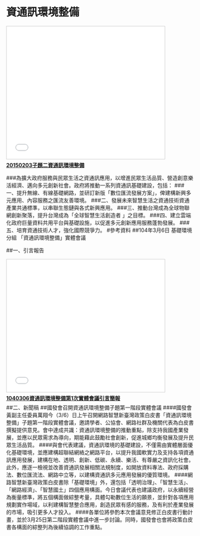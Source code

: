 # 資通訊環境整備
<iframe src="//www.slideshare.net/slideshow/embed_code/44206886" width="425" height="355" frameborder="0" marginwidth="0" marginheight="0" scrolling="no" style="border:1px solid #CCC; border-width:1px; margin-bottom:5px; max-width: 100%;" allowfullscreen> </iframe> <div style="margin-bottom:5px"> <strong> <a href="//www.slideshare.net/ssusera05b0b/20150203-44206886" title="20150203子題二資通訊環境整備" target="_blank">20150203子題二資通訊環境整備</a> </strong></div>

###為擴大政府服務與民眾生活之資通訊應用，以增進民眾生活品質、營造創意樂活經濟、邁向多元創新社會。政府將推動一系列資通訊基礎建設，包括：
###一、提升無線、有線基礎網路，並研訂新版「數位匯流發展方案」，俾建構新興多元應用、內容服務之匯流友善環境。
###二、發展未來智慧生活之資通技術資通產業共通標準，以串聯生態鏈與各式新興應用。
###三、推動台灣成為全球物聯網創新聚落，提升台灣成為「全球智慧生活創造者 」之目標。
###四、建立雲端化政府巨量資料共用平台與基礎設施，以促進多元創新應用服務蓬勃發展。
###五、培育資通技術人才，強化國際競爭力。
#參考資料
##104年3月6日 基礎環境分組 「資通訊環境整備」實體會議

##一、引言報告
<iframe src="//www.slideshare.net/slideshow/embed_code/45542993" width="425" height="355" frameborder="0" marginwidth="0" marginheight="0" scrolling="no" style="border:1px solid #CCC; border-width:1px; margin-bottom:5px; max-width: 100%;" allowfullscreen> </iframe> <div style="margin-bottom:5px"> <strong> <a href="//www.slideshare.net/ssusera05b0b/10403061" title="1040306資通訊環境整備第1次實體會議引言簡報" target="_blank">1040306資通訊環境整備第1次實體會議引言簡報</a> </strong> </div>
##二、新聞稿
##國發會召開資通訊環境整備子題第一階段實體會議
####國發會黃副主任委員萬翔今（3/6）日上午召開網路智慧新臺灣政策白皮書「資通訊環境整備」子題第一階段實體會議，邀請學者、公協會、網路社群及機關代表為白皮書撰擬提供意見。會中達成共識：資通訊環境整備的推動重點，除支持我國產業發展，並應以民眾需求為導向，期能藉此鼓勵社會創新，促進城鄉均衡發展及提升民眾生活品質。
####與會代表建議，資通訊環境的基礎建設，不僅需由實體層面優化基礎環境，並應建構超聯結網絡之網路平台，以提升我國軟實力及支持各項資通訊應用發展，建構在地、透明、創新、低碳、永續、樂活、有尊嚴之資訊化社會。此外，應逐一檢視並改善資通訊發展相關法規制度，如開放資料專法、政府採購法、數位匯流法、網路中立等，以建構資通訊多元應用發展的優質環境。
####網路智慧新臺灣政策白皮書除「基礎環境」外，還包括「透明治理」、「智慧生活」、「網路經濟」、「智慧國土」四個應用構面。今日會議代表也建議政府，以永續經營為衡量標準，將五個構面做綜整考量，具體勾勒數位生活的願景，並針對各項應用規劃實作場域，以利建構智慧整合應用，創造民眾有感的服務，及有利於產業發展的巿場，吸引更多人才投入。
####各單位將參酌本次會議意見修正白皮書行動計畫，並於3月25日第二階段實體會議中進一步討論。同時，國發會也會將政策白皮書各構面的綜整列為後續協調的工作重點。
